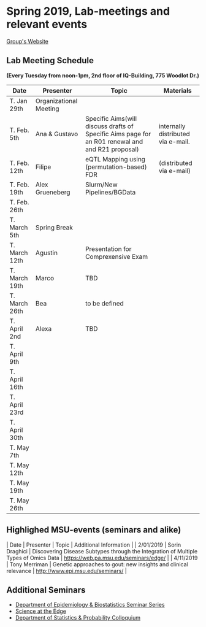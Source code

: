 # Spring 2019, Lab-meetings and relevant events



[Group's Website](http://quantgen.github.io/)

## Lab Meeting Schedule

**(Every Tuesday from noon-1pm, 2nd floor of IQ-Building, 775 Woodlot Dr.)**

| Date           | Presenter     |  Topic        |  Materials    |
| -------------  | ------------- | ------------- | ------------- |
| T. Jan 29th  | Organizational Meeting|
| T. Feb. 5th  |  Ana & Gustavo | Specific Aims(will discuss drafts of Specific Aims page for an R01 renewal and and R21 proposal) | internally distributed via e-mail. |
| T. Feb. 12th  | Filipe | eQTL Mapping using (permutation-based) FDR |  (distributed via e-mail) |
| T. Feb. 19th  |  Alex Grueneberg | Slurm/New Pipelines/BGData |  |
| T. Feb. 26th  |  | |  |
| T. March 5th  | Spring Break |
| T. March 12th  |Agustin  | Presentation for Comprexensive Exam |  |
| T. March 19th | Marco | TBD |  |
| T. March 26th  | Bea | to be defined |  |
| T. April 2nd  | Alexa | TBD |  |
| T. April 9th   |  | |  |
| T. April 16th   |  | |  |
| T. April 23rd   |  | |  |
| T. April 30th    |  | |  |
| T. May 7th  |  | |  |
| T. May 12th |  | |  |
| T. May 19th |  | |  |
| T. May 26th |  | |  |


## Highlighed MSU-events (seminars and alike)

| Date | Presenter | Topic | Additional Information |
| 2/01/2019  | Sorin Draghici | Discovering Disease Subtypes through the Integration of Multiple Types of Omics Data | https://web.pa.msu.edu/seminars/edge/ |
| 4/11/2019  | Tony Merriman | Genetic approaches to gout: new insights and clinical relevance | http://www.epi.msu.edu/seminars/ |

## Additional Seminars

* [Department of Epidemiology & Biostatistics Seminar Series](http://www.epi.msu.edu/seminars/)
* [Science at the Edge](https://web.pa.msu.edu/seminars/edge/)
* [Department of Statistics & Probability Colloquium](https://stt.natsci.msu.edu/events/upcoming-events/)


